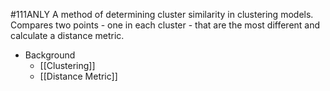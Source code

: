 #111ANLY 
A method of determining cluster similarity in clustering models. Compares two points - one in each cluster - that are the most different and calculate a distance metric.

- Background
	- [[Clustering]]
	- [[Distance Metric]]